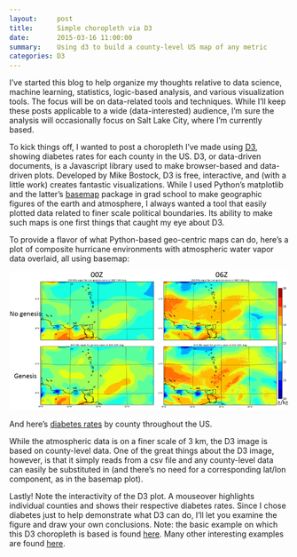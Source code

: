 ```yaml
---
layout:     post
title:      Simple choropleth via D3
date:       2015-03-16 11:00:00
summary:    Using d3 to build a county-level US map of any metric 
categories: D3
---
```


I’ve started this blog to help organize my thoughts relative to data science, machine learning, statistics, logic-based analysis, and various visualization tools. The focus will be on data-related tools and techniques. While I’ll keep these posts applicable to a wide (data-interested) audience, I’m sure the analysis will occasionally focus on Salt Lake City, where I’m currently based.

To kick things off, I wanted to post a choropleth I’ve made using [D3](https://d3js.org/), showing diabetes rates for each county in the US. D3, or data-driven documents, is a Javascript library used to make browser-based and data-driven plots. Developed by Mike Bostock, D3 is free, interactive, and (with a little work) creates fantastic visualizations. While I used Python’s matplotlib and the latter’s [basemap](http://matplotlib.org/basemap/users/intro.html) package in grad school to make geographic figures of the earth and atmosphere, I always wanted a tool that easily plotted data related to finer scale political boundaries. Its ability to make such maps is one first things that caught my eye about D3.

To provide a flavor of what Python-based geo-centric maps can do, here’s a plot of composite hurricane environments with atmospheric water vapor data overlaid, all using basemap:

![Basemap](/images/basemap_fourpanel.png)

And here’s [diabetes rates](http://www.cdc.gov/diabetes/atlas/countydata/County_ListofIndicators.html) by county throughout the US.

<script src="https://code.jquery.com/jquery-1.11.1.min.js"></script>
<script src="https://d3js.org/d3.v3.min.js"></script>
<script>
var width = 450,
    height = 300;

var rateById = d3.map();

var quantize = d3.scale.quantize()
    .domain([0, .15])
    .range(d3.range(9).map(function(i) { return "q" + i + "-9"; }));

var projection = d3.geo.albersUsa()
    .scale(640)
    .translate([width / 2, height / 2]);

var path = d3.geo.path()
    .projection(projection);

var svg = d3.select("div#example").selectAll("svg")
    .attr("width", width)
    .attr("height", height);
    
queue()
    .defer(d3.json, "/data/us.json")
    .defer(d3.csv, "/data/diabetes_2012.csv", function(d) { rateById.set(d.id, +d.rate); })
    .await(ready);

function ready(error, us) {
  svg.append("g")
      .attr("class", "counties")
    .selectAll("path")
      .data(topojson.feature(us, us.objects.counties).features)
      .enter().append("path")
      .attr("class", function(d) { return quantize(rateById.get(d.id)); })
      .attr("d", path)
      .on("mouseover", function(d) {
        d3.select(this.parentNode.appendChild(this)).transition().duration(300)
        .style({'stroke-opacity':1,'stroke':'#F00'})
      })
      .on("mouseout", function(d) {
        d3.select(this.parentNode.appendChild(this)).transition().duration(300)
        .style({'stroke-opacity':0.2,'stroke':'#eee'})
      })
     .append("svg:title")
       .text(function(d) {  return rateById.get(d.id); });
     
      //console.log(rateById.get(d.id));

  svg.append("path")
      .datum(topojson.mesh(us, us.objects.states, function(a, b) { return a !== b; }))
      .attr("class", "states")
      .attr("d", path)
}

//d3.select(div#example).style("height", height + "px").selectAll("svg");
</script>
<div id="example"></div>

While the atmospheric data is on a finer scale of 3 km, the D3 image is based on county-level data. One of the great things about the D3 image, however, is that it simply reads from a csv file and any county-level data can easily be substituted in (and there’s no need for a corresponding lat/lon component, as in the basemap plot).

Lastly! Note the interactivity of the D3 plot. A mouseover highlights individual counties and shows their respective diabetes rates. Since I chose diabetes just to help demonstrate what D3 can do, I’ll let you examine the figure and draw your own conclusions.
Note: the basic example on which this D3 choropleth is based is found [here](http://bl.ocks.org/mbostock/4060606). Many other interesting examples are found [here](https://github.com/mbostock/d3/wiki/Gallery).
